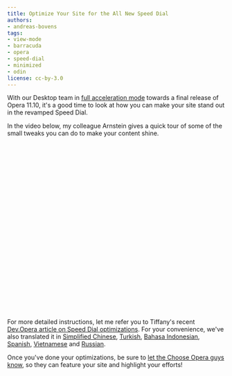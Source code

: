 ```yaml
---
title: Optimize Your Site for the All New Speed Dial
authors:
- andreas-bovens
tags:
- view-mode
- barracuda
- opera
- speed-dial
- minimized
- odin
license: cc-by-3.0
---
```


<p>With our Desktop team in <a href="http://my.opera.com/desktopteam/blog/">full acceleration mode</a> towards a final release of Opera 11.10, it&#39;s a good time to look at how you can make your site stand out in the revamped Speed Dial.</p>
<p>In the video below, my colleague Arnstein gives a quick tour of some of the small tweaks you can do to make your content shine.</p>
<object width="640" height="390"><param name="movie" value="http://www.youtube.com/v/GeHYPLS-K2I?fs=1&amp;amp;hl=en_US" />
<param name="allowFullScreen" value="true" />
<param name="allowscriptaccess" value="never" />
<embed src="http://www.youtube.com/v/GeHYPLS-K2I?fs=1&amp;amp;hl=en_US" type="application/x-shockwave-flash" allowfullscreen="true" width="640" height="390" allowscriptaccess="never" /></object>
<p>For more detailed instructions, let me refer you to Tiffany&#39;s recent <a href="https://dev.opera.com/articles/view/opera-speed-dial-enhancements/">Dev.Opera article on Speed Dial optimizations</a>. For your convenience, we&#39;ve also translated it in <a href="https://dev.opera.com/articles/view/opera-speed-dial-enhancements-zh-cn/">Simplified Chinese</a>, <a href="https://dev.opera.com/articles/view/opera-speed-dial-enhancements-tr/">Turkish</a>, <a href="https://dev.opera.com/articles/view/opera-speed-dial-enhancements-id/">Bahasa Indonesian</a>, <a href="https://dev.opera.com/articles/view/opera-speed-dial-enhancements-es/">Spanish</a>, <a href="https://dev.opera.com/articles/view/opera-speed-dial-enhancements-vi/">Vietnamese</a> and <a href="https://dev.opera.com/articles/view/opera-speed-dial-enhancements-ru/">Russian</a>.</p>
<p>Once you&#39;ve done your optimizations, be sure to <a href="http://my.opera.com/chooseopera/blog/2011/04/08/get-your-site-featured-by-opera">let the Choose Opera guys know</a>, so they can feature your site and highlight your efforts!</p>

